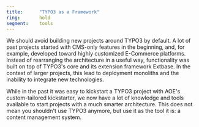 ```yaml
---
title:      "TYPO3 as a Framework"
ring:       hold
segment:    tools
---
```


We should avoid building new projects around TYPO3 by default. A lot of past projects started with CMS-only features in the beginning, and, for example, developed toward highly customized E-Commerce platforms. Instead of rearranging the architecture in a useful way, functionality was built on top of TYPO3's core and its extension framework Extbase. In the context of larger projects, this lead to deployment monoliths and the inability to integrate new technologies.

While in the past it was easy to kickstart a TYPO3 project with AOE's custom-tailored kickstarter, we now have a lot of knowledge and tools available to start projects with a much smarter architecture.
This does not mean you shouldn't use TYPO3 anymore, but use it as the tool it is: a content management system.
